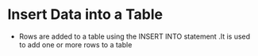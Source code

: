 # Insert Data into a Table 
- Rows are added to a table using the INSERT INTO statement .It is used to  add one or more rows to a table 